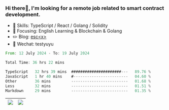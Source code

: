 ### Hi there👋, I'm looking for a remote job related to smart contract development.


- 🔨 Skills: TypeScript / React / Golang / Solidity
- 🎯 Focusing: English Learning & Blockchain & Golang
- ✏️ Blog: [esc\<x\>](https://escx.github.io)
- 💬 Wechat: testyuyu


<!--START_SECTION:waka-->

```rust
From: 12 July 2024 - To: 19 July 2024

Total Time: 36 hrs 22 mins

TypeScript   32 hrs 39 mins  ######################---   89.76 %
JavaScript   1 hr 40 mins    #------------------------   04.60 %
Other        36 mins         -------------------------   01.68 %
Less         32 mins         -------------------------   01.51 %
Markdown     29 mins         -------------------------   01.35 %
```

<!--END_SECTION:waka-->


| <img align="center" src="https://github-readme-stats.vercel.app/api/?username=escX&show_icons=true&theme=buefy&hide_border=true&card_width=500" /> | <img align="center" src="https://github-readme-stats.vercel.app/api/top-langs/?username=escX&layout=compact&theme=buefy&hide_border=true&card_width=500" /> |
| ------------- | ------------- |
